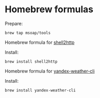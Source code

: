 # Homebrew formulas

Prepare:

    brew tap msoap/tools

Homebrew formula for [shell2http](https://github.com/msoap/shell2http)

Install:

    brew install shell2http

Homebrew formula for [yandex-weather-cli](https://github.com/msoap/yandex-weather-cli)

Install:

    brew install yandex-weather-cli
